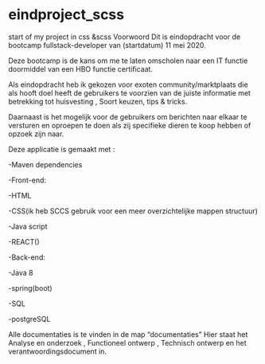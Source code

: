 # eindproject_scss
start of my project in css &amp;scss
Voorwoord
Dit is eindopdracht voor de bootcamp fullstack-developer van (startdatum) 11 mei 2020.

Deze bootcamp is de kans om me te laten omscholen naar een IT functie doormiddel van een HBO functie certificaat.

Als eindopdracht heb ik gekozen voor exoten community/marktplaats die als hooft doel heeft de gebruikers te voorzien van de juiste informatie met betrekking tot huisvesting ,
Soort keuzen, tips & tricks.

Daarnaast is het mogelijk voor de gebruikers om berichten naar elkaar te versturen en oproepen te doen als zij specifieke dieren te koop hebben of opzoek zijn naar.

Deze applicatie is gemaakt met :

-Maven dependencies

-Front-end:

-HTML

-CSS(ik heb SCCS gebruik voor een meer overzichtelijke mappen structuur)

-Java script

-REACT()

-Back-end:

-Java 8

-spring(boot)

-SQL

-postgreSQL

Alle documentaties is te vinden in de map “documentaties”
Hier staat het Analyse en onderzoek , Functioneel ontwerp , Technisch ontwerp en het verantwoordingsdocument in.

